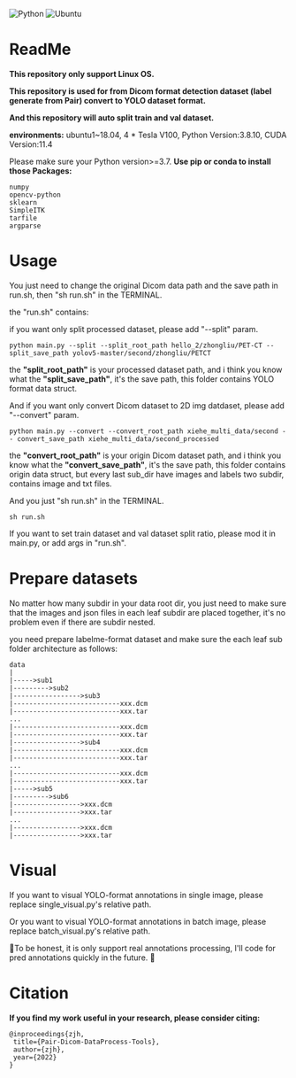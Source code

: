 ![Python](https://img.shields.io/static/v1?style=for-the-badge&message=Python&color=3776AB&logo=Python&logoColor=FFFFFF&label=)
![Ubuntu](https://img.shields.io/static/v1?style=for-the-badge&message=Ubuntu&color=E95420&logo=Ubuntu&logoColor=FFFFFF&label=)
# ReadMe
**This repository only support Linux OS.**

**This repository is used for from Dicom format detection dataset (label generate from Pair) convert to YOLO dataset format.**

**And this repository will auto split train and val dataset.**

**environments:**
ubuntu1~18.04, 4 * Tesla V100, Python Version:3.8.10, CUDA Version:11.4

Please make sure your Python version>=3.7.
**Use pip or conda to install those Packages:**

```
numpy
opencv-python
sklearn
SimpleITK
tarfile
argparse
```

# Usage
You just need to change the original Dicom data path and the save path in run.sh, then "sh run.sh" in the TERMINAL.

the "run.sh" contains:

if you want only split processed dataset, please add "--split" param.

```
python main.py --split --split_root_path hello_2/zhongliu/PET-CT --split_save_path yolov5-master/second/zhongliu/PETCT
```

the **"split_root_path"** is your processed dataset path, and i think you know what the **"split_save_path"**, it's the save path, this folder contains YOLO format data struct.

And if you want only convert Dicom dataset to 2D img datdaset, please add "--convert" param.

```
python main.py --convert --convert_root_path xiehe_multi_data/second -- convert_save_path xiehe_multi_data/second_processed
```

the **"convert_root_path"** is your origin Dicom dataset path, and i think you know what the **"convert_save_path"**, it's the save path, this folder contains origin data struct, but every last sub_dir have images and labels two subdir, contains image and txt files.

And you just "sh run.sh" in the TERMINAL.

```
sh run.sh
```
If you want to set train dataset and val dataset split ratio, please mod it in main.py, or add args in "run.sh".


# Prepare datasets
No matter how many subdir in your data root dir, you just need to make sure that the images and json files in each leaf subdir are placed together,
it's no problem even if there are subdir nested.


you need prepare labelme-format dataset and make sure the each leaf sub folder architecture as follows:
```
data
|
|----->sub1
|--------->sub2
|----------------->sub3
|---------------------------xxx.dcm
|---------------------------xxx.tar
...
|---------------------------xxx.dcm
|---------------------------xxx.tar
|----------------->sub4
|---------------------------xxx.dcm
|---------------------------xxx.tar
...
|---------------------------xxx.dcm
|---------------------------xxx.tar
|----->sub5
|--------->sub6
|----------------->xxx.dcm
|----------------->xxx.tar
...
|----------------->xxx.dcm
|----------------->xxx.tar
```

# Visual
If you want to visual YOLO-format annotations in single image, please replace single_visual.py's relative path.

Or you want to visual YOLO-format annotations in batch image, please replace batch_visual.py's relative path.

🙌To be honest, it is only support real annotations processing, I'll code for pred annotations quickly in the future. 🙌

# Citation
**If you find my work useful in your research, please consider citing:**

```
@inproceedings{zjh,
 title={Pair-Dicom-DataProcess-Tools},
 author={zjh},
 year={2022}
}
```
